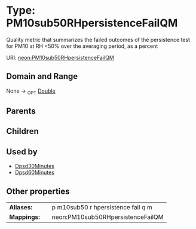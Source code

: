 
# Type: PM10sub50RHpersistenceFailQM


Quality metric that summarizes  the failed outcomes of the persistence test for PM10 at RH <50% over the averaging period, as a percent

URI: [neon:PM10sub50RHpersistenceFailQM](https://data.neonscience.org/PM10sub50RHpersistenceFailQM)


## Domain and Range

None ->  <sub>OPT</sub> [Double](types/Double.md)

## Parents


## Children


## Used by

 * [Dpsd30Minutes](Dpsd30Minutes.md)
 * [Dpsd60Minutes](Dpsd60Minutes.md)

## Other properties

|  |  |  |
| --- | --- | --- |
| **Aliases:** | | p m10sub50 r hpersistence fail q m |
| **Mappings:** | | neon:PM10sub50RHpersistenceFailQM |

